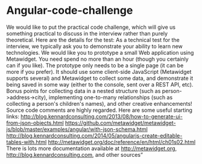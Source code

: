 # Angular-code-challenge
We would like to put the practical code challenge, which will give us something practical to discuss in the interview rather than purely theoretical. Here are the details for the test:
As a technical test for the interview, we typically ask you to demonstrate your ability to learn new technologies. 
We would like you to prototype a small Web application using Metawidget. You need spend no more than an hour (though you certainly can if you like).
The prototype only needs to be a single page (it can be more if you prefer). It should use some client-side JavaScript (Metawidget supports several) and Metawidget to collect some data, and demonstrate it being saved in some way (either to the console, sent over a REST API, etc). Bonus points for collecting data in a nested structure (such as person->address->city), implementing one-to-many relationships (such as collecting a person's children's names), and other creative enhancements! 
Source code comments are highly regarded.
Here are some useful starting links:
http://blog.kennardconsulting.com/2013/08/how-to-generate-ui-from-json-objects.html
https://github.com/metawidget/metawidget-js/blob/master/examples/angular/with-json-schema.html
http://blog.kennardconsulting.com/2014/05/angularjs-create-editable-tables-with.html
http://metawidget.org/doc/reference/en/html/ch01s02.html
There is lots more documentation available at http://metawidget.org, http://blog.kennardconsulting.com, and other sources”
